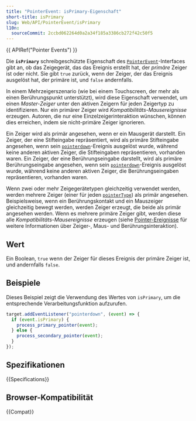 ```yaml
---
title: "PointerEvent: isPrimary-Eigenschaft"
short-title: isPrimary
slug: Web/API/PointerEvent/isPrimary
l10n:
  sourceCommit: 2ccbd062264d0a2a34f185a3386cb272f42c50f5
---
```


{{ APIRef("Pointer Events") }}

Die **`isPrimary`** schreibgeschützte Eigenschaft des
[`PointerEvent`](/de/docs/Web/API/PointerEvent)-Interfaces gibt an, ob das Zeigegerät, das das Ereignis
erstellt hat, der _primäre_ Zeiger ist oder nicht. Sie gibt `true`
zurück, wenn der Zeiger, der das Ereignis ausgelöst hat, der primäre ist, und
`false` andernfalls.

In einem Mehrzeigerszenario (wie bei einem Touchscreen, der mehr als einen Berührungspunkt
unterstützt), wird diese Eigenschaft verwendet, um einen _Master-Zeiger_ unter den
aktiven Zeigern für jeden Zeigertyp zu identifizieren. Nur ein primärer Zeiger wird
_Kompatibilitäts-Mausereignisse_ erzeugen. Autoren, die nur eine Einzelzeigerinteraktion
wünschen, können dies erreichen, indem sie nicht-primäre Zeiger ignorieren.

Ein Zeiger wird als primär angesehen, wenn er ein Mausgerät darstellt. Ein Zeiger,
der eine Stifteingabe repräsentiert, wird als primäre Stifteingabe angesehen, wenn sein
[`pointerdown`](/de/docs/Web/API/Element/pointerdown_event)-Ereignis ausgelöst wurde, während keine anderen aktiven Zeiger, die
Stifteingaben repräsentieren, vorhanden waren. Ein Zeiger, der eine Berührungseingabe darstellt, wird als
primäre Berührungseingabe angesehen, wenn sein [`pointerdown`](/de/docs/Web/API/Element/pointerdown_event)-Ereignis
ausgelöst wurde, während keine anderen aktiven Zeiger, die Berührungseingaben repräsentieren, vorhanden waren.

Wenn zwei oder mehr Zeigegerätetypen gleichzeitig verwendet werden, werden mehrere Zeiger
(einer für jeden [`pointerType`](/de/docs/Web/API/PointerEvent/pointerType)) als primär angesehen. Beispielsweise,
wenn ein Berührungskontakt und ein Mauszeiger gleichzeitig bewegt werden, werden
Zeiger erzeugt, die beide als primär angesehen werden. Wenn es mehrere primäre
Zeiger gibt, werden diese alle _Kompatibilitäts-Mausereignisse_ erzeugen (siehe
[Pointer-Ereignisse](/de/docs/Web/API/Pointer_events) für weitere Informationen über Zeiger-, Maus- und
Berührungsinteraktion).

## Wert

Ein Boolean, `true` wenn der Zeiger für dieses Ereignis der primäre Zeiger ist, und andernfalls `false`.

## Beispiele

Dieses Beispiel zeigt die Verwendung des Wertes von `isPrimary`, um die
entsprechende Verarbeitungsfunktion aufzurufen.

```js
target.addEventListener("pointerdown", (event) => {
  if (event.isPrimary) {
    process_primary_pointer(event);
  } else {
    process_secondary_pointer(event);
  }
});
```

## Spezifikationen

{{Specifications}}

## Browser-Kompatibilität

{{Compat}}
